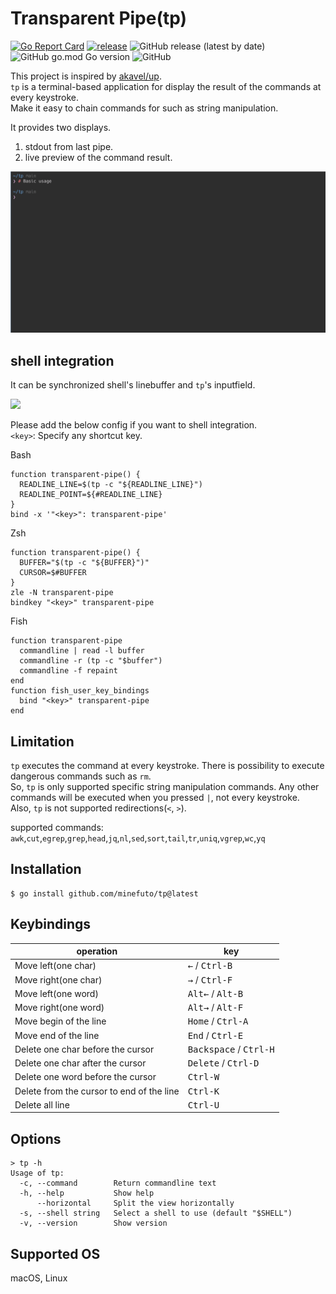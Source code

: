 # Transparent Pipe(tp)
[![Go Report Card](https://goreportcard.com/badge/github.com/minefuto/tp)](https://goreportcard.com/report/github.com/minefuto/tp)
[![release](https://github.com/minefuto/tp/actions/workflows/release.yml/badge.svg)](https://github.com/minefuto/tp/actions/workflows/release.yml)
![GitHub release (latest by date)](https://img.shields.io/github/v/release/minefuto/tp)
![GitHub go.mod Go version](https://img.shields.io/github/go-mod/go-version/minefuto/tp)
![GitHub](https://img.shields.io/github/license/minefuto/tp)

This project is inspired by [akavel/up](https://github.com/akavel/up).  
`tp` is a terminal-based application for display the result of the commands at every keystroke.  
Make it easy to chain commands for such as string manipulation.

It provides two displays.  
1. stdout from last pipe.  
2. live preview of the command result.  

<img src="https://github.com/minefuto/tp/blob/main/gif/tp.gif">

## shell integration
It can be synchronized shell's linebuffer and `tp`'s inputfield.  

<img src="https://github.com/minefuto/tp/blob/main/gif/tp-shell.gif">

Please add the below config if you want to shell integration.  
`<key>`: Specify any shortcut key.  

Bash
```
function transparent-pipe() {
  READLINE_LINE=$(tp -c "${READLINE_LINE}")
  READLINE_POINT=${#READLINE_LINE}
}
bind -x '"<key>": transparent-pipe'
```
Zsh
```
function transparent-pipe() {
  BUFFER="$(tp -c "${BUFFER}")"
  CURSOR=$#BUFFER
}
zle -N transparent-pipe
bindkey "<key>" transparent-pipe
```
Fish
```
function transparent-pipe
  commandline | read -l buffer
  commandline -r (tp -c "$buffer")
  commandline -f repaint
end
function fish_user_key_bindings
  bind "<key>" transparent-pipe
end
```

## Limitation
`tp` executes the command at every keystroke. There is possibility to execute dangerous commands such as `rm`.  
So, `tp` is only supported specific string manipulation commands. Any other commands will be executed when you pressed `|`, not every keystroke.  
Also, `tp` is not supported redirections(`<`, `>`).  

supported commands:  
`awk`,`cut`,`egrep`,`grep`,`head`,`jq`,`nl`,`sed`,`sort`,`tail`,`tr`,`uniq`,`vgrep`,`wc`,`yq`  

## Installation
```
$ go install github.com/minefuto/tp@latest
```

## Keybindings
| operation                                 | key                                      |
|-------------------------------------------|------------------------------------------|
| Move left(one char)                       | <kbd>←</kbd> / <kbd>Ctrl-B</kbd>         |
| Move right(one char)                      | <kbd>→</kbd> / <kbd>Ctrl-F</kbd>         |
| Move left(one word)                       | <kbd>Alt←</kbd> / <kbd>Alt-B</kbd>       |
| Move right(one word)                      | <kbd>Alt→</kbd> / <kbd>Alt-F</kbd>       |
| Move begin of the line                    | <kbd>Home</kbd> / <kbd>Ctrl-A</kbd>      |
| Move end of the line                      | <kbd>End</kbd> / <kbd>Ctrl-E</kbd>       |
| Delete one char before the cursor         | <kbd>Backspace</kbd> / <kbd>Ctrl-H</kbd> |
| Delete one char after the cursor          | <kbd>Delete</kbd> / <kbd>Ctrl-D</kbd>    |
| Delete one word before the cursor         | <kbd>Ctrl-W</kbd>                        |
| Delete from the cursor to end of the line | <kbd>Ctrl-K</kbd>                        |
| Delete all line                           | <kbd>Ctrl-U</kbd>                        |

## Options
```
> tp -h
Usage of tp:
  -c, --command        Return commandline text
  -h, --help           Show help
      --horizontal     Split the view horizontally
  -s, --shell string   Select a shell to use (default "$SHELL")
  -v, --version        Show version
```

## Supported OS
macOS, Linux
